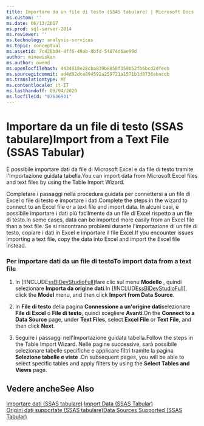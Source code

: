 ```yaml
---
title: Importare da un file di testo (SSAS tabulare) | Microsoft Docs
ms.custom: ''
ms.date: 06/13/2017
ms.prod: sql-server-2014
ms.reviewer: ''
ms.technology: analysis-services
ms.topic: conceptual
ms.assetid: 7c426b04-4ff6-49ab-8bfd-54074d6ae99d
author: minewiskan
ms.author: owend
ms.openlocfilehash: 4434818e28cba839b8850f359b52fb6bcd2dfeeb
ms.sourcegitcommit: ad4d92dce894592a259721a1571b1d8736abacdb
ms.translationtype: MT
ms.contentlocale: it-IT
ms.lasthandoff: 08/04/2020
ms.locfileid: "87636931"
---
```

# <a name="import-from-a-text-file-ssas-tabular"></a><span data-ttu-id="5e042-102">Importare da un file di testo (SSAS tabulare)</span><span class="sxs-lookup"><span data-stu-id="5e042-102">Import from a Text File (SSAS Tabular)</span></span>
  <span data-ttu-id="5e042-103">È possibile importare dati da file di Microsoft Excel e da file di testo tramite l'Importazione guidata tabella.</span><span class="sxs-lookup"><span data-stu-id="5e042-103">You can import data from Microsoft Excel files and text files by using the Table Import Wizard.</span></span>  
  
 <span data-ttu-id="5e042-104">Completare i passaggi nella procedura guidata per connettersi a un file di Excel o file di testo e importare i dati.</span><span class="sxs-lookup"><span data-stu-id="5e042-104">Complete the steps in the wizard to connect to an Excel file or a text file and import data.</span></span> <span data-ttu-id="5e042-105">In alcuni casi, è possibile importare i dati più facilmente da un file di Excel rispetto a un file di testo.</span><span class="sxs-lookup"><span data-stu-id="5e042-105">In some cases, data can be imported more easily from an Excel file than a text file.</span></span> <span data-ttu-id="5e042-106">Se si riscontrano problemi durante l'importazione di un file di testo, copiare i dati in Excel e importare il file Excel.</span><span class="sxs-lookup"><span data-stu-id="5e042-106">If you encounter issues importing a text file, copy the data into Excel and import the Excel file instead.</span></span>  
  
### <a name="to-import-data-from-a-text-file"></a><span data-ttu-id="5e042-107">Per importare dati da un file di testo</span><span class="sxs-lookup"><span data-stu-id="5e042-107">To import data from a text file</span></span>  
  
1.  <span data-ttu-id="5e042-108">In [!INCLUDE[ssBIDevStudioFull](../includes/ssbidevstudiofull-md.md)]fare clic sul menu **Modello** , quindi selezionare **Importa da origine dati**.</span><span class="sxs-lookup"><span data-stu-id="5e042-108">In [!INCLUDE[ssBIDevStudioFull](../includes/ssbidevstudiofull-md.md)], click the **Model** menu, and then click **Import from Data Source**.</span></span>  
  
2.  <span data-ttu-id="5e042-109">In **File di testo** della pagina **Connessione a un'origine dati**selezionare **File di Excel** o **File di testo**, quindi scegliere **Avanti**.</span><span class="sxs-lookup"><span data-stu-id="5e042-109">On the **Connect to a Data Source** page, under **Text Files**, select **Excel File** or **Text File**, and then click **Next**.</span></span>  
  
3.  <span data-ttu-id="5e042-110">Seguire i passaggi nell'Importazione guidata tabella.</span><span class="sxs-lookup"><span data-stu-id="5e042-110">Follow the steps in the Table Import Wizard.</span></span> <span data-ttu-id="5e042-111">Nelle pagine successive, sarà possibile selezionare tabelle specifiche e applicare filtri tramite la pagina **Selezione tabelle e viste** .</span><span class="sxs-lookup"><span data-stu-id="5e042-111">On subsequent pages, you will be able to select specific tables and apply filters by using the **Select Tables and Views** page.</span></span>  
  
## <a name="see-also"></a><span data-ttu-id="5e042-112">Vedere anche</span><span class="sxs-lookup"><span data-stu-id="5e042-112">See Also</span></span>  
 <span data-ttu-id="5e042-113">[Importare dati &#40;SSAS tabulare&#41;](import-data-ssas-tabular.md) </span><span class="sxs-lookup"><span data-stu-id="5e042-113">[Import Data &#40;SSAS Tabular&#41;](import-data-ssas-tabular.md) </span></span>  
 [<span data-ttu-id="5e042-114">Origini dati supportate &#40;SSAS tabulare&#41;</span><span class="sxs-lookup"><span data-stu-id="5e042-114">Data Sources Supported &#40;SSAS Tabular&#41;</span></span>](tabular-models/data-sources-supported-ssas-tabular.md)  
  
  
